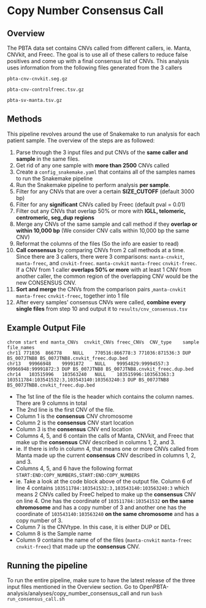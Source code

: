 # Copy Number Consensus Call

## Overview

The PBTA data set contains CNVs called from different callers, ie. Manta, CNVkit, and Freec. 
The goal is to use all of these callers to reduce false positives and come up with a final consensus list of CNVs.
This analysis uses information from the following files generated from the 3 callers

`pbta-cnv-cnvkit.seg.gz`	

`pbta-cnv-controlfreec.tsv.gz`

`pbta-sv-manta.tsv.gz`


## Methods

This pipeline revolves around the use of Snakemake to run analysis for each patient sample. The overview of the steps are as followed:

1) Parse through the 3 input files and put CNVs of the **same caller and sample** in the same files.
2) Get rid of any one sample with **more than 2500** CNVs called
2) Create a `config_snakemake.yaml` that contains all of the samples names to run the Snakemake pipeline
3) Run the Snakemake pipeline to perform analysis **per sample**. 
4) Filter for any CNVs that are over a certain **SIZE_CUTOFF** (default 3000 bp)
5) Filter for any **significant** CNVs called by Freec (default pval = 0.01)
6) Filter out any CNVs that overlap 50% or more with **IGLL, telomeric, centromeric, seg_dup regions**
7) Merge any CNVs of the same sample and call method if they **overlap or within 10,000 bp** (We consider CNV calls within 10,000 bp the same CNV)
8) Reformat the columns of the files (So the info are easier to read)
9) **Call consensus** by comparing CNVs from 2 call methods at a time. 
Since there are 3 callers, there were 3 comparisons: `manta-cnvkit`, `manta-freec`, and `cnvkit-freec`.
`manta-cnvkit` `manta-freec` `cnvkit-freec`. If a CNV from 1 caller **overlaps 50% or more** with at least 1 CNV from another caller,
the common region of the overlapping CNV would be the new CONSENSUS CNV. 
10) **Sort and merge** the CNVs from the comparison pairs ,`manta-cnvkit` `manta-freec` `cnvkit-freec`, together into 1 file
11) After every samples' consensus CNVs were called, **combine every single files** from step 10 and output it to `results/cnv_consensus.tsv`

## Example Output File

```
chrom start end	manta_CNVs	cnvkit_CNVs	freec_CNVs	CNV_type	sample	file_names
chr11 771036  866778	NULL	770516:866778:3	771036:871536:3	DUP	BS_007JTNB8	BS_007JTNB8.cnvkit_freec.dup.bed
chr13	99966948	99991872	NULL	99954829:99994557:3	99966948:99991872:3	DUP	BS_007JTNB8	BS_007JTNB8.cnvkit_freec.dup.bed
chr14	103515996	103563240	NULL	103515996:103563363:3	103511784:103541532:3,103543140:103563240:3	DUP	BS_007JTNB8	BS_007JTNB8.cnvkit_freec.dup.bed
```

* The 1st line of the file is the header which contains the column names. There are 9 columns in total
* The 2nd line is the first CNV of the file.
* Column 1 is the **consensus** CNV chromosome
* Column 2 is the **consensus** CNV start location
* Column 3 is the **consensus** CNV end location
* Columns 4, 5, and 6 contain the calls of Manta, CNVkit, and Freec that make up the **consensus** CNV described in columns 1, 2, and 3. 
* ie. If there is info in column 4, that means one or more CNVs called from Manta made up the current **consensus** CNV described in columns 1, 2, and 3. 
* Columns 4, 5, and 6 have the following format `START:END:COPY_NUMBERS,START:END:COPY_NUMBERS`
* ie. Take a look at the code block above of the output file. Column 6 of line 4 contains `103511784:103541532:3,103543140:103563240:3` which means 2 CNVs called by FreeC helped to make up the **consensus** CNV on line 4. One has the coordinate of `103511784:103541532` **on the same chromosome** and has a copy number of 3 and another one has the coordinate of `103543140:103563240` **on the same chromosome** and has a copy number of 3. 
* Column 7 is the CNVtype. In this case, it is either DUP or DEL
* Column 8 is the Sample name
* Column 9 contains the name of of the files (`manta-cnvkit` `manta-freec` `cnvkit-freec`) that made up the **consensus** CNV. 



## Running the pipeline

To run the entire pipeline, make sure to have the latest release of the three input files mentioned in the Overview section.
Go to OpenPBTA-analysis/analyses/copy_number_consensus_call and run `bash run_consensus_call.sh`


